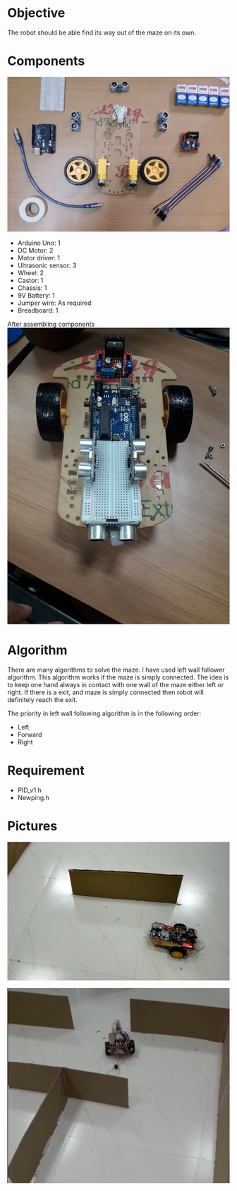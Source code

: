 # Objective
The robot should be able find its way out of the maze on its own.

# Components
![](images/Image1.png)
- Arduino Uno: 1
- DC Motor: 2
- Motor driver: 1
- Ultrasonic sensor: 3
- Wheel: 2
- Castor: 1
- Chassis: 1
- 9V Battery: 1
- Jumper wire: As required
- Breadboard: 1

After assembling components
![](images/Image2.jpeg)

# Algorithm
There are many algorithms to solve the maze. I have used left wall follower algorithm. This algorithm works if the maze is simply connected. The idea is to keep one hand always in contact with one wall of the maze either left or right. If there is a exit, and maze is simply connected then robot will definitely reach the exit. 

The priority in left wall following algorithm is in the following order: 
- Left 
- Forward
- Right

# Requirement
- PID_v1.h
- Newping.h

# Pictures
![](images/Image3.png)
<p align="center">
  <img src= images/Image4.png>
</p>
